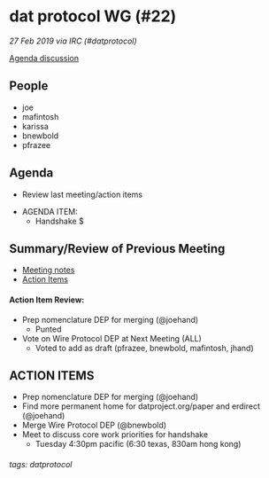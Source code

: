 # dat protocol WG (#22)

*27 Feb 2019 via IRC (#datprotocol)*

[Agenda discussion](https://github.com/datprotocol/working-group/issues/44)

## People

* joe
* mafintosh
* karissa
* bnewbold
* pfrazee

## Agenda

* Review last meeting/action items
- AGENDA ITEM: 
    - Handshake $

## Summary/Review of Previous Meeting

* [Meeting notes](https://github.com/datprotocol/working-group/blob/master/meeting-notes/21-13February2019.md)
* [Action Items](https://github.com/datprotocol/working-group/issues/43)

#### Action Item Review:

* Prep nomenclature DEP for merging (@joehand)
    * Punted
* Vote on Wire Protocol DEP at Next Meeting (ALL)
    * Voted to add as draft (pfrazee, bnewbold, mafintosh, jhand)

## ACTION ITEMS

* Prep nomenclature DEP for merging (@joehand)
* Find more permanent home for datproject.org/paper and erdirect (@joehand)
* Merge Wire Protocol DEP (@bnewbold)
* Meet to discuss core work priorities for handshake
    * Tuesday 4:30pm pacific (6:30 texas, 830am hong kong)


###### tags: datprotocol
